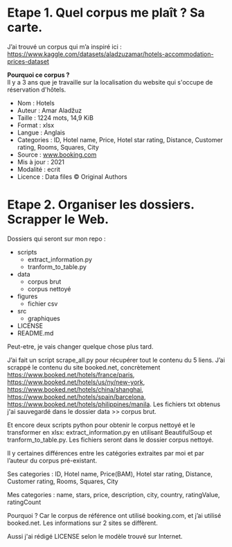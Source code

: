 # Etape 1. Quel corpus me plaît ? Sa carte.

J’ai trouvé un corpus qui m’a inspiré ici : https://www.kaggle.com/datasets/aladzuzamar/hotels-accommodation-prices-dataset 

<b>Pourquoi ce corpus ?</b>
<br>Il y a 3 ans que je travaille sur la localisation du website qui s'occupe de réservation d'hôtels.


* Nom : Hotels
* Auteur : Amar Aladžuz
* Taille : 1224 mots, 14,9 KiB
* Format : xlsx
* Langue : Anglais
* Categories : ID, Hotel name, Price, Hotel star rating, Distance, Customer rating, Rooms, Squares, City
* Source : www.booking.com
* Mis à jour : 2021
* Modalité : ecrit
* Licence : Data files © Original Authors

# Etape 2. Organiser les dossiers. Scrapper le Web.

Dossiers qui seront sur mon repo :

* scripts
	* extract_information.py
	* tranform_to_table.py
* data
	* corpus brut
	* corpus nettoyé
* figures
	* fichier csv
* src
	* graphiques
* LICENSE
* README.md

Peut-etre, je vais changer quelque chose plus tard.

J’ai fait un script scrape_all.py pour récupérer tout le contenu du 5 liens. J’ai scrappé le contenu du site booked.net, concrètement https://www.booked.net/hotels/france/paris, https://www.booked.net/hotels/us/ny/new-york, https://www.booked.net/hotels/china/shanghai, https://www.booked.net/hotels/spain/barcelona, https://www.booked.net/hotels/philippines/manila. Les fichiers txt obtenus j'ai sauvegardé dans le dossier data >> corpus brut.

Et encore deux scripts python pour obtenir le corpus nettoyé et le transformer en xlsx: extract_information.py en utilisant BeautifulSoup et tranform_to_table.py. Les fichiers seront dans le dossier corpus nettoyé.

Il y  certaines différences entre les catégories extraites par moi et par l’auteur du corpus pré-existant.

Ses categories : ID, Hotel name, Price(BAM), Hotel star rating,	Distance, Customer rating, Rooms, Squares, City

Mes categories : name, stars, price, description, city, country, ratingValue, ratingCount

Pourquoi ? Car le corpus de référence ont utilisé booking.com, et j’ai utilisé booked.net. Les informations sur 2 sites se diffèrent.

Aussi j'ai rédigé LICENSE selon le modèle trouvé sur Internet.
